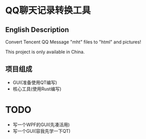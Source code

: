 # QQ聊天记录转换工具

## English Description

Convert Tencent QQ Message "mht" files to "html" and pictures!

This project is only available in China.

## 项目组成

- GUI(准备使用QT编写)
- 核心工具(使用Rust编写)

# TODO

- 写一个WPF的GUI(先凑活用)
- 写一个GUI(容我先学一下QT)